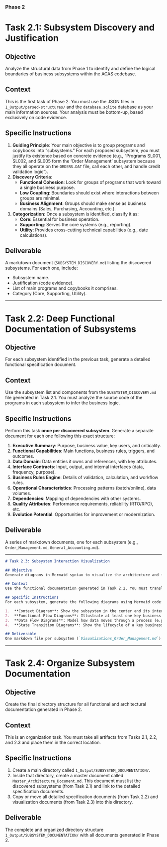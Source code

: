 ### Phase 2

# Task 2.1: Subsystem Discovery and Justification

## Objective
Analyze the structural data from Phase 1 to identify and define the logical boundaries of business subsystems within the ACAS codebase.

## Context
This is the first task of Phase 2. You must use the JSON files in `1_Output/parsed-structures/` and the `database.sqlite` database as your main information sources. Your analysis must be bottom-up, based exclusively on code evidence.

## Specific Instructions
1.  **Guiding Principle**: Your main objective is to group programs and copybooks into “subsystems.” For each proposed subsystem, you must justify its existence based on concrete evidence (e.g., “Programs SL001, SL002, and SL005 form the ‘Order Management’ subsystem because they all operate on the `ORDERS.DAT` file, call each other, and handle credit validation logic”).
2.  **Discovery Criteria**:
    -   **Functional Cohesion**: Look for groups of programs that work toward a single business purpose.
    -   **Low Coupling**: Boundaries should exist where interactions between groups are minimal.
    -   **Business Alignment**: Groups should make sense as business domains (Sales, Purchasing, Accounting, etc.).
3.  **Categorization**: Once a subsystem is identified, classify it as:
    -   **Core**: Essential for business operation.
    -   **Supporting**: Serves the core systems (e.g., reporting).
    -   **Utility**: Provides cross-cutting technical capabilities (e.g., date calculations).

## Deliverable
A markdown document (`SUBSYSTEM_DISCOVERY.md`) listing the discovered subsystems. For each one, include:
-   Subsystem name.
-   Justification (code evidence).
-   List of main programs and copybooks it comprises.
-   Category (Core, Supporting, Utility).

---

# Task 2.2: Deep Functional Documentation of Subsystems

## Objective
For each subsystem identified in the previous task, generate a detailed functional specification document.

## Context
Use the subsystem list and components from the `SUBSYSTEM_DISCOVERY.md` file generated in Task 2.1. You must analyze the source code of the programs in each subsystem to infer the business logic.

## Specific Instructions
Perform this task **once per discovered subsystem**. Generate a separate document for each one following this exact structure:

1.  **Executive Summary**: Purpose, business value, key users, and criticality.
2.  **Functional Capabilities**: Main functions, business rules, triggers, and outcomes.
3.  **Data Domain**: Data entities it owns and references, with key attributes.
4.  **Interface Contracts**: Input, output, and internal interfaces (data, frequency, purpose).
5.  **Business Rules Engine**: Details of validation, calculation, and workflow rules.
6.  **Operational Characteristics**: Processing patterns (batch/online), data volumes.
7.  **Dependencies**: Mapping of dependencies with other systems.
8.  **Quality Attributes**: Performance requirements, reliability (RTO/RPO), etc.
9.  **Evolution Potential**: Opportunities for improvement or modernization.

## Deliverable
A series of markdown documents, one for each subsystem (e.g., `Order_Management.md`, `General_Accounting.md`).

---

```markdown
# Task 2.3: Subsystem Interaction Visualization

## Objective
Generate diagrams in Mermaid syntax to visualize the architecture and flows of each identified subsystem.

## Context
Use the functional documentation generated in Task 2.2. You must translate flow, data, and interaction descriptions into visual diagrams.

## Specific Instructions
For each subsystem, generate the following diagrams using Mermaid code:

1.  **Context Diagram**: Show the subsystem in the center and its interactions with users and other systems/subsystems.
2.  **Functional Flow Diagrams**: Illustrate at least one key business process (e.g., “End-of-Month Closing”).
3.  **Data Flow Diagrams**: Model how data moves through a process (e.g., “From Order to Payment”).
4.  **State Transition Diagrams**: Show the lifecycle of a key business entity (e.g., “Invoice Lifecycle”: Created → Approved → Paid → Archived).

## Deliverable
One markdown file per subsystem (`Visualizations_Order_Management.md`) containing the Mermaid code blocks for each requested diagram, with a clear title for each diagram.
```

---

# Task 2.4: Organize Subsystem Documentation

## Objective
Create the final directory structure for all functional and architectural documentation generated in Phase 2.

## Context
This is an organization task. You must take all artifacts from Tasks 2.1, 2.2, and 2.3 and place them in the correct location.

## Specific Instructions
1.  Create a main directory called `1_Output/SUBSYSTEM_DOCUMENTATION/`.
2.  Inside that directory, create a master document called `Master_Architecture_Document.md`. This document must list the discovered subsystems (from Task 2.1) and link to the detailed specification documents.
3.  Copy or move all detailed specification documents (from Task 2.2) and visualization documents (from Task 2.3) into this directory.

## Deliverable
The complete and organized directory structure `1_Output/SUBSYSTEM_DOCUMENTATION/` with all documents generated in Phase 2.